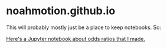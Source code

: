 # noahmotion.github.io

This will probably mostly just be a place to keep notebooks. So:

[Here's a Jupyter notebook about odds ratios that I made.](https://noahmotion.github.io/odds_ratios.html)
